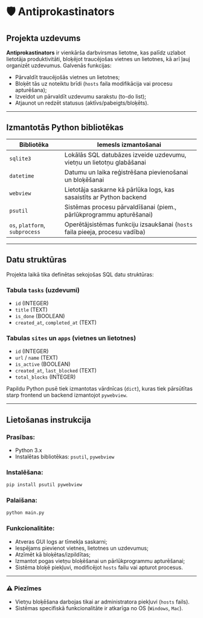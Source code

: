 # 🛡️ Antiprokastinators

## Projekta uzdevums

**Antiprokastinators** ir vienkārša darbvirsmas lietotne, kas palīdz uzlabot lietotāja produktivitāti, bloķējot traucējošas vietnes un lietotnes, kā arī ļauj organizēt uzdevumus. Galvenās funkcijas:

- Pārvaldīt traucējošās vietnes un lietotnes;
- Bloķēt tās uz noteiktu brīdi (`hosts` faila modifikācija vai procesu apturēšana);
- Izveidot un pārvaldīt uzdevumu sarakstu (to-do list);
- Atjaunot un redzēt statusus (aktīvs/pabeigts/bloķēts).

---

## Izmantotās Python bibliotēkas

| Bibliotēka       | Iemesls izmantošanai                                  |
|------------------|--------------------------------------------------------|
| `sqlite3`        | Lokālās SQL datubāzes izveide uzdevumu, vietņu un lietotņu glabāšanai |
| `datetime`       | Datumu un laika reģistrēšana pievienošanai un bloķēšanai |
| `webview`        | Lietotāja saskarne kā pārlūka logs, kas sasaistīts ar Python backend |
| `psutil`         | Sistēmas procesu pārvaldīšanai (piem., pārlūkprogrammu apturēšanai) |
| `os`, `platform`, `subprocess` | Operētājsistēmas funkciju izsaukšanai (`hosts` faila pieeja, procesu vadība) |

---

## Datu struktūras

Projekta laikā tika definētas sekojošas SQL datu struktūras:

### Tabula `tasks` (uzdevumi)
- `id` (INTEGER)
- `title` (TEXT)
- `is_done` (BOOLEAN)
- `created_at`, `completed_at` (TEXT)

### Tabulas `sites` un `apps` (vietnes un lietotnes)
- `id` (INTEGER)
- `url` / `name` (TEXT)
- `is_active` (BOOLEAN)
- `created_at`, `last_blocked` (TEXT)
- `total_blocks` (INTEGER)

Papildu Python pusē tiek izmantotas vārdnīcas (`dict`), kuras tiek pārsūtītas starp frontend un backend izmantojot `pywebview`.

---

## Lietošanas instrukcija

### Prasības:
- Python 3.x
- Instalētas bibliotēkas: `psutil`, `pywebview`

### Instalēšana:
```bash
pip install psutil pywebview
```

### Palaišana:
```bash
python main.py
```

### Funkcionalitāte:
- Atveras GUI logs ar tīmekļa saskarni;
- Iespējams pievienot vietnes, lietotnes un uzdevumus;
- Atzīmēt kā bloķētas/izpildītas;
- Izmantot pogas vietņu bloķēšanai un pārlūkprogrammu apturēšanai;
- Sistēma bloķē piekļuvi, modificējot `hosts` failu vai apturot procesus.

---

### ⚠️ Piezīmes

- Vietņu bloķēšana darbojas tikai ar administratora piekļuvi (`hosts` fails).
- Sistēmas specifiskā funkcionalitāte ir atkarīga no OS (`Windows`, `Mac`).
